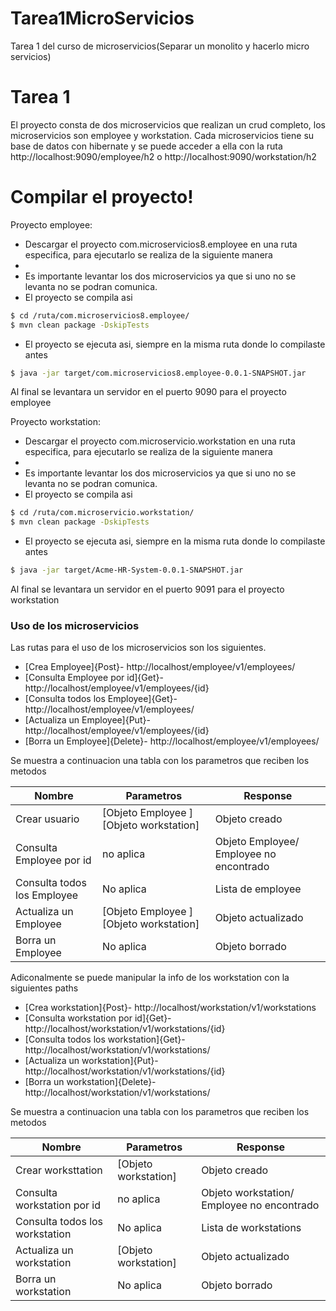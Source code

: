 # Tarea1MicroServicios
Tarea 1 del curso de microservicios(Separar un monolito y hacerlo micro servicios)


# Tarea 1

El proyecto consta de dos microservicios que realizan un crud completo,
los microservicios son employee y workstation.
Cada microservicios tiene su base de datos con hibernate y se puede acceder a ella
con la ruta http://localhost:9090/employee/h2 o http://localhost:9090/workstation/h2 

# Compilar el proyecto!
Proyecto employee:
  - Descargar el proyecto com.microservicios8.employee en una ruta especifica, para ejecutarlo se realiza de la siguiente manera
  - 
  - Es importante levantar los dos microservicios ya que si uno no se levanta no se podran comunica.
  - El proyecto se compila asi
```sh
$ cd /ruta/com.microservicios8.employee/
$ mvn clean package -DskipTests
```
- El proyecto se ejecuta asi, siempre en la misma ruta donde lo compilaste antes
```sh
$ java -jar target/com.microservicios8.employee-0.0.1-SNAPSHOT.jar
```
Al final se levantara un servidor en el puerto 9090 para el proyecto employee

Proyecto workstation:
  - Descargar el proyecto com.microservicio.workstation en una ruta especifica, para ejecutarlo se realiza de la siguiente manera
  - 
  - Es importante levantar los dos microservicios ya que si uno no se levanta no se podran comunica.
  - El proyecto se compila asi
```sh
$ cd /ruta/com.microservicio.workstation/
$ mvn clean package -DskipTests
```
- El proyecto se ejecuta asi, siempre en la misma ruta donde lo compilaste antes
```sh
$ java -jar target/Acme-HR-System-0.0.1-SNAPSHOT.jar
```
Al final se levantara un servidor en el puerto 9091 para el proyecto workstation

### Uso de los microservicios

Las rutas para el uso de los microservicios son los siguientes.
* [Crea Employee]{Post}- http://localhost/employee/v1/employees/ 
* [Consulta Employee por id]{Get}- http://localhost/employee/v1/employees/{id}
* [Consulta todos los  Employee]{Get}- http://localhost/employee/v1/employees/ 
* [Actualiza un  Employee]{Put}- http://localhost/employee/v1/employees/{id}
* [Borra un  Employee]{Delete}- http://localhost/employee/v1/employees/ 

Se muestra a continuacion una tabla con los parametros que reciben los metodos

| Nombre | Parametros | Response|
| ------ | ------ |-----|
| Crear usuario | [Objeto Employee ][Objeto workstation] | Objeto creado
| Consulta Employee por id | no aplica |Objeto Employee/ Employee no encontrado
| Consulta todos los  Employee| No aplica |Lista de employee
| Actualiza un  Employee | [Objeto Employee ][Objeto workstation] | Objeto actualizado
|Borra un  Employee| No aplica| Objeto borrado

Adiconalmente se puede manipular la info de los workstation con la siguientes paths

* [Crea workstation]{Post}- http://localhost/workstation/v1/workstations
* [Consulta workstation por id]{Get}- http://localhost/workstation/v1/workstations/{id}
* [Consulta todos los  workstation]{Get}- http://localhost/workstation/v1/workstations/ 
* [Actualiza un  workstation]{Put}- http://localhost/workstation/v1/workstations/{id}
* [Borra un  workstation]{Delete}- http://localhost/workstation/v1/workstations/

Se muestra a continuacion una tabla con los parametros que reciben los metodos

| Nombre | Parametros | Response|
| ------ | ------ |-----|
| Crear worksttation | [Objeto workstation] | Objeto creado
| Consulta workstation por id | no aplica |Objeto workstation/ Employee no encontrado
| Consulta todos los  workstation| No aplica |Lista de workstations
| Actualiza un  workstation | [Objeto workstation] | Objeto actualizado
|Borra un  workstation| No aplica| Objeto borrado

